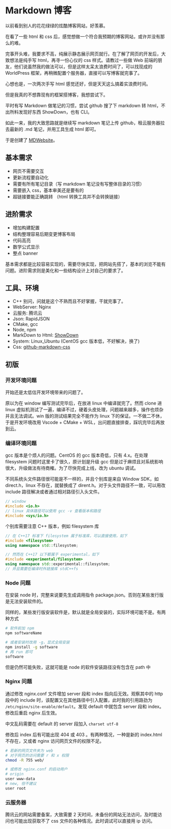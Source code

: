 # Markdown 博客

以前看到别人的花花绿绿的炫酷博客网站，好羡慕。

在看了一些 html 和 css 后，感觉想做一个符合我预期的博客网站，或许并没有那么的难。

完事开头难，我要求不高，纯展示静态展示网页就行。在了解了网页的开发后，大致想法是纯手写 html，再寻一份心仪的 css 样式。请教过一些做 Web 前端的朋友，他们说虽然我的做法可以，但是这样太呆太浪费时间了，可以找现成的 WorldPress 框架，再稍微配置个服务器，直接可以写博客就完事了。

心想也是，一次两次手写 html 感觉还好，但是天天这么搞着实浪费时间。

但是我真的不想靠现有的框架搭博客，我想尝试下。

平时有写 Markdown 做笔记的习惯，尝试 github 搜了下 markdown 转 html，不出所料发现好东西 ShowDown，也有 CLI。

如此一来，我的大致思路就是继续写 markdown 笔记上传 github，租云服务器拉去最新的 .md 笔记，并用工具生成 html 即可。

于是创建了 [MDWebsite](https://github.com/Newbility523/MDWebsiteUpdater)。

## 基本需求

* 网页不需要交互
* 更新流程要自动化
* 需要有所有笔记目录（写 markdown 笔记没有写整体目录的习惯）
* 需要嵌入 css，基本审美还是要有的
* 超链接要能正确跳转 （html 转换工具并不会转换链接）

## 进阶需求

* 增加构建配置
* 结构整理容易后期变更博客布局
* 代码高亮
* 数学公式显示
* 整点 banner

基本需求都是比较容易实现的，需要尽快实现，把网站先搭了，基本的浏览不能有问题。进阶需求则是美化和一些结构设计上对自己的要求了。

## 工具、环境

* C++ 别问，问就是这个不熟而且不好掌握，干就完事了。
* WebServer: Nginx
* 云服务: 腾讯云
* Json: RapidJSON
* CMake, gcc
* Node, npm
* MarkDown to Html: [ShowDown](https://github.com/showdownjs/showdown)
* System: Linux_Ubuntu (CentOS gcc 版本低，不好解决，换了)
* Css: [github-markdown-css](https://github.com/sindresorhus/github-markdown-css)

## 初版

### 开发环境问题

开始还是太低估开发环境带来的问题了。

原以为在 window 编写测试完毕后，在放进 linux 中编译就完了。然而 clone 进 linux 虚拟机测试了一遍，编译不过，硬着头皮处理，问题越来越多，操作也烦杂并且无法调试。win 版的测试结果完全不能作为 linux 下的保证。一不做二不休，于是开发环境改用 Vscode + CMake + WSL，出问题直接排查，踩坑完毕后再放到云。

### 编译环境问题

gcc 版本是个烦人的问题。CentOS 的 gcc 版本奇低，只有 4.x。在处理 filesystem 问题时这里卡了很久，原计划是升级 gcc 但是过于麻烦且对系统影响很大，升级做法有待商榷。为了尽快完成上线，改为 ubuntu 调试。

不同系统头文件路径很可能是不一样的，并且个别库是来自 Window SDK，如 direct.h，linux 不存在，就替换成了 dirent.h。对于头文件路径不一致，可以用改 include 路径解决或者通过相对路径引入头文件。

``` C++
// window
#include <io.h>
// linux 具体路径可以使用 gcc -v 查看版本和路径
#include <sys/io.h>
```

个别库需要注意 C++ 版本，例如 filesystem 库

``` C++
// 在 C++17 标准下 filesystem 属于标准库，可以直接使用，如下
#include <filesystem>
using namespace std::filesystem;

// 然而在 C++17 以下都属于 experimental，如下
#include <experimental/filesystem>
using namespace std::experimental::filesystem;
// 并且需要在编译时外链接库 stdC++fs

```

### Node 问题

在安装 node 时，完整来说要先生成调用指令 package.json。否则在某些发行版是无法安装软件的。

同样的，某些发行版安装软件是，默认就是全局安装的，实际环境可能不是。有两种方式

``` bash
# 软件前加 npm
npm softwareName

# 或者安装时改用 -g，显式全局安装
npm install -g software
# 再 run 即可
software
```

但是仍然可能失败，这就可能是 node 的软件安装路径没有包含在 path 中

### Nginx 问题

通过修改 nginx.conf 文件增加 server 段和 index 指向后无效。观察其中的 http 段中的 include 时，该配置又在其他路径中引入配置，此时我的引用路劲为 `/etc/nginx/site-enable/default`。发现 default 中就包含 server 段和 index。修改后重启 nginx 后生效。

中文乱码需要在 default 的 server 段加入 `charset utf-8`

修改后 index 后有可能出现 404 或 403 。有两种情况，一种是新的 index.html 不存在，又或者 nginx 访问网页文件的权限不足。

``` bash
# 若新的网页文件夹为 web
# 对于网页的访问需要 r 和 x 权限
chmod -R 755 web/

# 或修改 nginx.conf 的启动用户
# origin
user www-data
# new, 但不建议
user root
```

### 云服务器

腾讯云的网站需要备案，大致需要 2 天时间，未备份的网站无法访问，及时能访问也可能出现获取不了 css 文件的各种情况。此时调试可以直接用 ip 访问。
